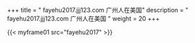 +++
title = "  fayehu2017.jjj123.com 广州人在美国"
description = "  fayehu2017.jjj123.com 广州人在美国  "
weight = 20
+++

{{< myframe01 src="fayehu2017" >}}


